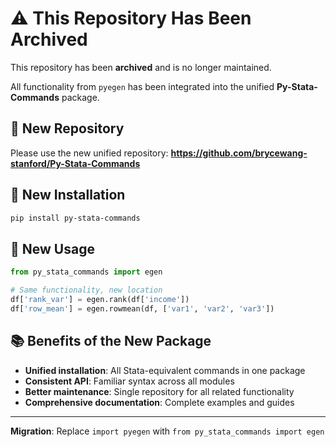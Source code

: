# ⚠️ This Repository Has Been Archived

This repository has been **archived** and is no longer maintained. 

All functionality from `pyegen` has been integrated into the unified **Py-Stata-Commands** package.

## 🔗 New Repository

Please use the new unified repository:
**https://github.com/brycewang-stanford/Py-Stata-Commands**

## 🚀 New Installation

```bash
pip install py-stata-commands
```

## 📖 New Usage

```python
from py_stata_commands import egen

# Same functionality, new location
df['rank_var'] = egen.rank(df['income'])
df['row_mean'] = egen.rowmean(df, ['var1', 'var2', 'var3'])
```

## 📚 Benefits of the New Package

- **Unified installation**: All Stata-equivalent commands in one package
- **Consistent API**: Familiar syntax across all modules
- **Better maintenance**: Single repository for all related functionality
- **Comprehensive documentation**: Complete examples and guides

---

**Migration**: Replace `import pyegen` with `from py_stata_commands import egen`